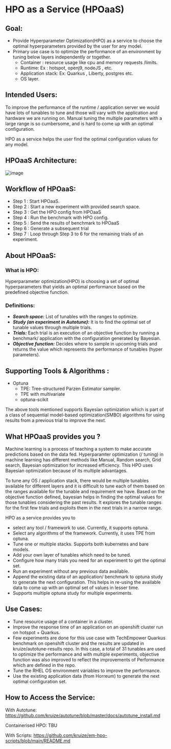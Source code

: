 # HPO as a Service (HPOaaS)

## Goal:
- Provide Hyperparameter Optimization(HPO) as a service to choose the optimal hyperparameters provided by the user for any model. 
- Primary use case is to optimize the performance of an environment by tuning below layers independently or together.
  * Container : resource usage like cpu and memory requests /limits.
  * Runtime: Ex : hotspot, openj9, nodeJS , etc.
  * Application stack:  Ex: Quarkus , Liberty, postgres etc.
  * OS layer.
 
## Intended Users: 
To improve the performance of the runtime / application server we would have lots of tunables to tune and those will vary with the application and hardware we are running on. Manual tuning the multiple parameters with a large range is so cumbersome, and is hard to come up with an optimal configuration.

HPO as a service helps the user find the optimal configuration values for any model. 

## HPOaaS Architecture:
![image](https://user-images.githubusercontent.com/17760990/160556710-29e1fb40-5216-45f3-b20b-aa61310b53b7.png)

## Workflow of HPOaaS:
- Step 1 : Start HPOaaS.
- Step 2 : Start a new experiment with provided search space.
- Step 3 : Get the HPO config from HPOaaS
- Step 4 : Run the benchmark with HPO config.
- Step 5 : Send the results of benchmark to HPOaaS
- Step 6 : Generate a subsequent trial
- Step 7 : Loop through Step 3 to 6 for the remaining trials of an experiment.

## About HPOaaS:
### What is HPO:
Hyperparameter optimization(HPO) is choosing a set of optimal hyperparameters that yields an optimal performance based on the predefined objective function. 

### Definitions:
- **_Search space:_** List of tunables with the ranges to optimize.
- **_Study (an experiment in Autotune):_** It is to find the optimal set of tunable values through multiple trials.
- **_Trials:_** Each trial is an execution of an objective function by running a benchmark/ application with the configuration generated by Bayesian.
- **_Objective function:_** Decides where to sample in upcoming trials and returns the value which represents the performance of tunables (hyper parameters).

## Supporting Tools & Algorithms :
- Optuna
  * TPE:  Tree-structured Parzen Estimator sampler.
  * TPE with multivariate
  * optuna-scikit

The above tools mentioned supports Bayesian optimization which is part of a class of sequential model-based optimization(SMBO) algorithms for using results from a previous trial to improve the next.

## What HPOaaS provides you ?
Machine learning is a process of teaching a system to make accurate predictions based on the data fed. Hyperparamter optimization (/ tuning) in machine learning has different methods like Manual, Random search, Grid search, Bayesian optimization for increased efficiency. This HPO uses Bayesian optimization because of its multiple advantages. 

To tune any OS / application stack, there would be multiple tunables available for different layers and it is difficult to tune each of them based on the ranges available for the tunable and  requirement we have. Based on the objective function defined, bayesian helps in finding the optimal values for those tunables considering the past results. It explores the tunable ranges for the first few trials and exploits them in the next trials in a narrow range. 

HPO as a service provides you to
- select any tool / framework to use. Currently, it supports optuna.
- Select any algorithms of the framework. Currently, it uses TPE from optuna.
- Tune one or multiple stacks. Supports both kubernetes and bare models.
- Add your own layer of tunables which need to be tuned.
- Configure how many trials you need for an experiment to get the optimal set. 
- Run an experiment without any previous data available.
- Append the existing data of an application/ benchmark to optuna study to generate the next configuration. This helps in re-using the available data to come up with an optimal set of values in lesser time.
- Supports multiple optuna study for multiple experiments.

## Use Cases:
- Tune resource usage of a container in a cluster.
- Improve the response time of an application on an openshift cluster run on hotspot + Quarkus.
- Few experiments are done for this use case with TechEmpower Quarkus benchmark on openshift cluster and the results are updated in kruize/autotune-results repo. In this case, a total of 31 tunables are used to optimize the performance and with multiple experiments, objective function was also improved to reflect the improvements of Performance which are defined in the repo.
- Tune the RHEL OS environment variables to improve the performance.
- Use the existing application data (from Horreum) to generate the next optimal configuration set.
        
## How to Access the Service:
With Autotune: https://github.com/kruize/autotune/blob/master/docs/autotune_install.md

Containerised HPO:  TBU

With Scripts: https://github.com/kruize/em-hpo-scripts/blob/main/README.md
